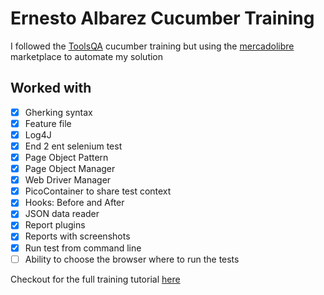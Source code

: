 # Ernesto Albarez Cucumber Training
I followed the [ToolsQA](https://www.toolsqa.com/) cucumber training but using the [mercadolibre](https://www.mercadolibre.com.ar) marketplace to automate my solution

## Worked with
- [x] Gherking syntax
- [x] Feature file
- [x] Log4J
- [x] End 2 ent selenium test
- [x] Page Object Pattern 
- [x] Page Object Manager
- [x] Web Driver Manager
- [x] PicoContainer to share test context
- [x] Hooks: Before and After
- [x] JSON data reader
- [x] Report plugins
- [x] Reports with screenshots
- [x] Run test from command line
- [ ] Ability to choose the browser where to run the tests

Checkout for the full training tutorial [here](https://www.toolsqa.com/cucumber-tutorial/)